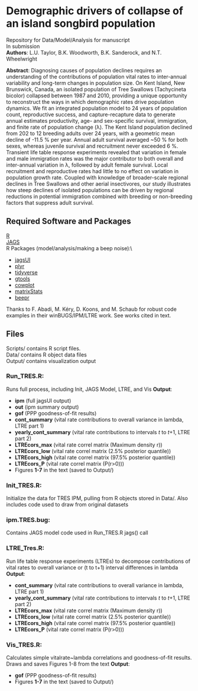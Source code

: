 # Demographic drivers of collapse of an island songbird population

Repository for Data/Model/Analysis for manuscript\
In submission\
**Authors**: L.U. Taylor, B.K. Woodworth, B.K. Sanderock, and N.T. Wheelwright

**Abstract**:
Diagnosing causes of population declines requires an understanding of the contributions of population vital rates to inter-annual variability and long-term changes in population size. On Kent Island, New Brunswick, Canada, an isolated population of Tree Swallows (Tachycineta bicolor) collapsed between 1987 and 2010, providing a unique opportunity to reconstruct the ways in which demographic rates drive population dynamics. We fit an integrated population model to 24 years of population count, reproductive success, and capture-recapture data to generate annual estimates productivity, age- and sex-specific survival, immigration, and finite rate of population change (λ). The Kent Island population declined from 202 to 12 breeding adults over 24 years, with a geometric mean decline of -11.5 % per year. Annual adult survival averaged ~50 % for both sexes, whereas juvenile survival and recruitment never exceeded 6 %. Transient life table response experiments revealed that variation in female and male immigration rates was the major contributor to both overall and inter-annual variation in λ, followed by adult female survival. Local recruitment and reproductive rates had little to no effect on variation in population growth rate. Coupled with knowledge of broader-scale regional declines in Tree Swallows and other aerial insectivores, our study illustrates how steep declines of isolated populations can be driven by regional reductions in potential immigration combined with breeding or non-breeding factors that suppress adult survival.

## Required Software and Packages
[R](https://www.r-project.org/)\
[JAGS](http://mcmc-jags.sourceforge.net/)\
R Packages (model/analysis/making a beep noise):\
* [jagsUI](https://cran.r-project.org/web/packages/jagsUI/index.html)
* [plyr](https://cran.r-project.org/web/packages/plyr/index.html)
* [tidyverse](https://cran.r-project.org/web/packages/tidyverse/index.html)
* [gtools](https://cran.r-project.org/web/packages/gtools/index.html)
* [cowplot](https://cran.r-project.org/web/packages/cowplot/index.html)
* [matrixStats](https://cran.r-project.org/web/packages/matrixStats/index.html)
* [beepr](https://cran.r-project.org/web/packages/beepr/index.html)

Thanks to F. Abadi, M. Kéry, D. Koons, and M. Schaub for robust code examples in their winBUGS/IPM/LTRE work. See works cited in text.

## Files
Scripts/ contains R script files.\
Data/ contains R object data files\
Output/ contains visualization output

### **Run_TRES.R**:
Runs full process, including Init, JAGS Model, LTRE, and Vis
**Output**:
* **ipm** 	 (full jagsUI output)
* **out** 	 (ipm summary output)
* **gof** 	 (PPP goodness-of-fit results)
* **cont_summary** (vital rate contributions to overall variance in lambda, LTRE part 1)
* **yearly_cont_summary** (vital rate contributions to intervals *t* to *t*+1, LTRE part 2)
* **LTREcors_max**  (vital rate correl matrix (Maximum density r))
* **LTREcors_low**  (vital rate correl matrix (2.5% posterior quantile))
* **LTREcors_high** (vital rate correl matrix (97.5% posterior quantile))
* **LTREcors_P**    (vital rate correl matrix (P(r>0))) 
* Figures **1-7** in the text (saved to Output/)

### **Init_TRES.R**:
Initialize the data for TRES IPM, pulling from R objects stored in Data/. Also includes code used to draw from original datasets

### **ipm.TRES.bug**:
Contains JAGS model code used in Run_TRES.R jags() call

### **LTRE_Tres.R**:
Run life table response experiments (LTREs) to decompose contributions of vital rates to overall variance or (t to t+1) interval differences in lambda
**Output**:
* **cont_summary** (vital rate contributions to overall variance in lambda, LTRE part 1)
* **yearly_cont_summary** (vital rate contributions to intervals *t* to *t*+1, LTRE part 2)
* **LTREcors_max**  (vital rate correl matrix (Maximum density r))
* **LTREcors_low**  (vital rate correl matrix (2.5% posterior quantile))
* **LTREcors_high** (vital rate correl matrix (97.5% posterior quantile))
* **LTREcors_P**    (vital rate correl matrix (P(r>0))) 

### **Vis_TRES.R**:
Calculates simple vitalrate~lambda correlations and goodness-of-fit results. Draws and saves Figures 1-8 from the text
**Output**:
* **gof** 	 (PPP goodness-of-fit results)
* Figures **1-7** in the text (saved to Output/)


